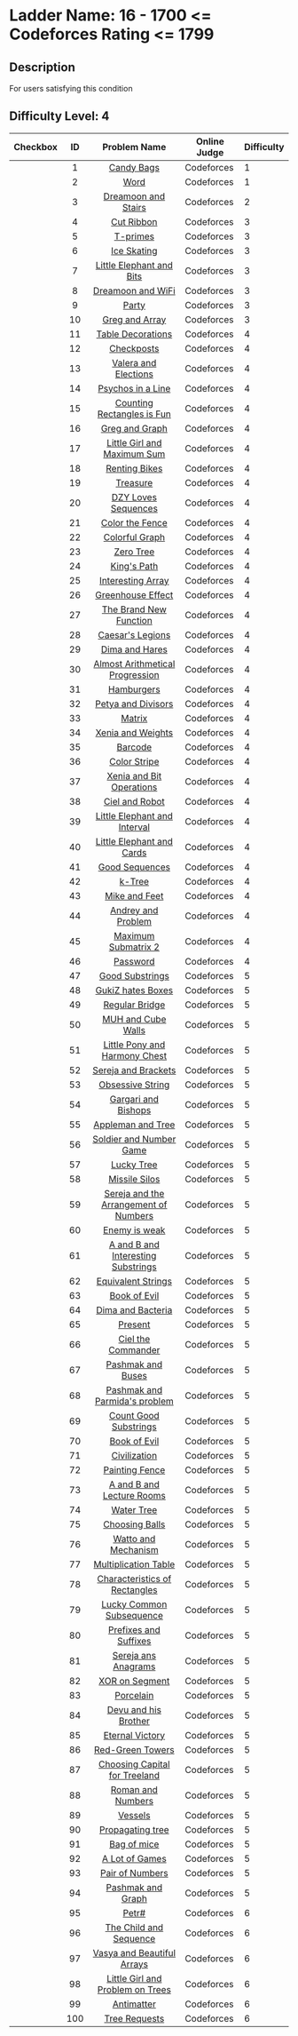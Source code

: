 # Ladder Name: 16 - 1700 <= Codeforces Rating <= 1799
## Description
 For users satisfying this condition
## Difficulty Level: 4

| Checkbox | ID  | Problem Name | Online Judge | Difficulty |
|---|:---:|:---:|---|---|
| |1|[Candy Bags](http://codeforces.com/problemset/problem/334/A)|Codeforces|1|
| |2|[Word](http://codeforces.com/problemset/problem/59/A)|Codeforces|1|
| |3|[Dreamoon and Stairs](http://codeforces.com/problemset/problem/476/A)|Codeforces|2|
| |4|[Cut Ribbon](http://codeforces.com/problemset/problem/189/A)|Codeforces|3|
| |5|[T-primes](http://codeforces.com/problemset/problem/230/B)|Codeforces|3|
| |6|[Ice Skating](http://codeforces.com/problemset/problem/217/A)|Codeforces|3|
| |7|[Little Elephant and Bits](http://codeforces.com/problemset/problem/258/A)|Codeforces|3|
| |8|[Dreamoon and WiFi](http://codeforces.com/problemset/problem/476/B)|Codeforces|3|
| |9|[Party](http://codeforces.com/problemset/problem/115/A)|Codeforces|3|
| |10|[Greg and Array](http://codeforces.com/problemset/problem/295/A)|Codeforces|3|
| |11|[Table Decorations](http://codeforces.com/problemset/problem/478/C)|Codeforces|4|
| |12|[Checkposts](http://codeforces.com/problemset/problem/427/C)|Codeforces|4|
| |13|[Valera and Elections](http://codeforces.com/problemset/problem/369/C)|Codeforces|4|
| |14|[Psychos in a Line](http://codeforces.com/problemset/problem/319/B)|Codeforces|4|
| |15|[Counting Rectangles is Fun](http://codeforces.com/problemset/problem/372/B)|Codeforces|4|
| |16|[Greg and Graph](http://codeforces.com/problemset/problem/295/B)|Codeforces|4|
| |17|[Little Girl and Maximum Sum](http://codeforces.com/problemset/problem/276/C)|Codeforces|4|
| |18|[Renting Bikes](http://codeforces.com/problemset/problem/363/D)|Codeforces|4|
| |19|[Treasure](http://codeforces.com/problemset/problem/494/A)|Codeforces|4|
| |20|[DZY Loves Sequences](http://codeforces.com/problemset/problem/446/A)|Codeforces|4|
| |21|[Color the Fence](http://codeforces.com/problemset/problem/349/B)|Codeforces|4|
| |22|[Colorful Graph](http://codeforces.com/problemset/problem/246/D)|Codeforces|4|
| |23|[Zero Tree](http://codeforces.com/problemset/problem/274/B)|Codeforces|4|
| |24|[King's Path](http://codeforces.com/problemset/problem/242/C)|Codeforces|4|
| |25|[Interesting Array](http://codeforces.com/problemset/problem/482/B)|Codeforces|4|
| |26|[Greenhouse Effect](http://codeforces.com/problemset/problem/269/B)|Codeforces|4|
| |27|[The Brand New Function](http://codeforces.com/problemset/problem/243/A)|Codeforces|4|
| |28|[Caesar's Legions](http://codeforces.com/problemset/problem/118/D)|Codeforces|4|
| |29|[Dima and Hares](http://codeforces.com/problemset/problem/358/D)|Codeforces|4|
| |30|[Almost Arithmetical Progression](http://codeforces.com/problemset/problem/255/C)|Codeforces|4|
| |31|[Hamburgers](http://codeforces.com/problemset/problem/371/C)|Codeforces|4|
| |32|[Petya and Divisors](http://codeforces.com/problemset/problem/111/B)|Codeforces|4|
| |33|[Matrix](http://codeforces.com/problemset/problem/364/A)|Codeforces|4|
| |34|[Xenia and Weights](http://codeforces.com/problemset/problem/339/C)|Codeforces|4|
| |35|[Barcode](http://codeforces.com/problemset/problem/225/C)|Codeforces|4|
| |36|[Color Stripe](http://codeforces.com/problemset/problem/219/C)|Codeforces|4|
| |37|[Xenia and Bit Operations](http://codeforces.com/problemset/problem/339/D)|Codeforces|4|
| |38|[Ciel and Robot](http://codeforces.com/problemset/problem/321/A)|Codeforces|4|
| |39|[Little Elephant and Interval](http://codeforces.com/problemset/problem/204/A)|Codeforces|4|
| |40|[Little Elephant and Cards](http://codeforces.com/problemset/problem/204/B)|Codeforces|4|
| |41|[Good Sequences](http://codeforces.com/problemset/problem/264/B)|Codeforces|4|
| |42|[k-Tree](http://codeforces.com/problemset/problem/431/C)|Codeforces|4|
| |43|[Mike and Feet](http://codeforces.com/problemset/problem/547/B)|Codeforces|4|
| |44|[Andrey and Problem](http://codeforces.com/problemset/problem/442/B)|Codeforces|4|
| |45|[Maximum Submatrix 2](http://codeforces.com/problemset/problem/375/B)|Codeforces|4|
| |46|[Password](http://codeforces.com/problemset/problem/126/B)|Codeforces|4|
| |47|[Good Substrings](http://codeforces.com/problemset/problem/271/D)|Codeforces|5|
| |48|[GukiZ hates Boxes](http://codeforces.com/problemset/problem/551/C)|Codeforces|5|
| |49|[Regular Bridge](http://codeforces.com/problemset/problem/550/D)|Codeforces|5|
| |50|[MUH and Cube Walls](http://codeforces.com/problemset/problem/471/D)|Codeforces|5|
| |51|[Little Pony and Harmony Chest](http://codeforces.com/problemset/problem/453/B)|Codeforces|5|
| |52|[Sereja and Brackets](http://codeforces.com/problemset/problem/380/C)|Codeforces|5|
| |53|[Obsessive String](http://codeforces.com/problemset/problem/494/B)|Codeforces|5|
| |54|[Gargari and Bishops](http://codeforces.com/problemset/problem/463/C)|Codeforces|5|
| |55|[Appleman and Tree](http://codeforces.com/problemset/problem/461/B)|Codeforces|5|
| |56|[Soldier and Number Game](http://codeforces.com/problemset/problem/546/D)|Codeforces|5|
| |57|[Lucky Tree](http://codeforces.com/problemset/problem/109/C)|Codeforces|5|
| |58|[Missile Silos](http://codeforces.com/problemset/problem/144/D)|Codeforces|5|
| |59|[Sereja and the Arrangement of Numbers](http://codeforces.com/problemset/problem/367/C)|Codeforces|5|
| |60|[Enemy is weak](http://codeforces.com/problemset/problem/61/E)|Codeforces|5|
| |61|[A and B and Interesting Substrings](http://codeforces.com/problemset/problem/519/D)|Codeforces|5|
| |62|[Equivalent Strings](http://codeforces.com/problemset/problem/559/B)|Codeforces|5|
| |63|[Book of Evil](http://codeforces.com/problemset/problem/337/D)|Codeforces|5|
| |64|[Dima and Bacteria](http://codeforces.com/problemset/problem/400/D)|Codeforces|5|
| |65|[Present](http://codeforces.com/problemset/problem/460/C)|Codeforces|5|
| |66|[Ciel the Commander](http://codeforces.com/problemset/problem/321/C)|Codeforces|5|
| |67|[Pashmak and Buses](http://codeforces.com/problemset/problem/459/C)|Codeforces|5|
| |68|[Pashmak and Parmida's problem](http://codeforces.com/problemset/problem/459/D)|Codeforces|5|
| |69|[Count Good Substrings](http://codeforces.com/problemset/problem/451/D)|Codeforces|5|
| |70|[Book of Evil](http://codeforces.com/problemset/problem/337/D)|Codeforces|5|
| |71|[Civilization](http://codeforces.com/problemset/problem/455/C)|Codeforces|5|
| |72|[Painting Fence](http://codeforces.com/problemset/problem/448/C)|Codeforces|5|
| |73|[A and B and Lecture Rooms](http://codeforces.com/problemset/problem/519/E)|Codeforces|5|
| |74|[Water Tree](http://codeforces.com/problemset/problem/343/D)|Codeforces|5|
| |75|[Choosing Balls](http://codeforces.com/problemset/problem/264/C)|Codeforces|5|
| |76|[Watto and Mechanism](http://codeforces.com/problemset/problem/514/C)|Codeforces|5|
| |77|[Multiplication Table](http://codeforces.com/problemset/problem/448/D)|Codeforces|5|
| |78|[Characteristics of Rectangles](http://codeforces.com/problemset/problem/333/D)|Codeforces|5|
| |79|[Lucky Common Subsequence](http://codeforces.com/problemset/problem/346/B)|Codeforces|5|
| |80|[Prefixes and Suffixes](http://codeforces.com/problemset/problem/432/D)|Codeforces|5|
| |81|[Sereja ans Anagrams](http://codeforces.com/problemset/problem/367/B)|Codeforces|5|
| |82|[XOR on Segment](http://codeforces.com/problemset/problem/242/E)|Codeforces|5|
| |83|[Porcelain](http://codeforces.com/problemset/problem/148/E)|Codeforces|5|
| |84|[Devu and his Brother](http://codeforces.com/problemset/problem/439/D)|Codeforces|5|
| |85|[Eternal Victory](http://codeforces.com/problemset/problem/61/D)|Codeforces|5|
| |86|[Red-Green Towers](http://codeforces.com/problemset/problem/478/D)|Codeforces|5|
| |87|[Choosing Capital for Treeland](http://codeforces.com/problemset/problem/219/D)|Codeforces|5|
| |88|[Roman and Numbers](http://codeforces.com/problemset/problem/401/D)|Codeforces|5|
| |89|[Vessels](http://codeforces.com/problemset/problem/371/D)|Codeforces|5|
| |90|[Propagating tree](http://codeforces.com/problemset/problem/383/C)|Codeforces|5|
| |91|[Bag of mice](http://codeforces.com/problemset/problem/148/D)|Codeforces|5|
| |92|[A Lot of Games](http://codeforces.com/problemset/problem/455/B)|Codeforces|5|
| |93|[Pair of Numbers](http://codeforces.com/problemset/problem/359/D)|Codeforces|5|
| |94|[Pashmak and Graph](http://codeforces.com/problemset/problem/459/E)|Codeforces|5|
| |95|[Petr#](http://codeforces.com/problemset/problem/113/B)|Codeforces|6|
| |96|[The Child and Sequence](http://codeforces.com/problemset/problem/438/D)|Codeforces|6|
| |97|[Vasya and Beautiful Arrays](http://codeforces.com/problemset/problem/354/C)|Codeforces|6|
| |98|[Little Girl and Problem on Trees](http://codeforces.com/problemset/problem/276/E)|Codeforces|6|
| |99|[Antimatter](http://codeforces.com/problemset/problem/383/D)|Codeforces|6|
| |100|[Tree Requests](http://codeforces.com/problemset/problem/570/D)|Codeforces|6|
